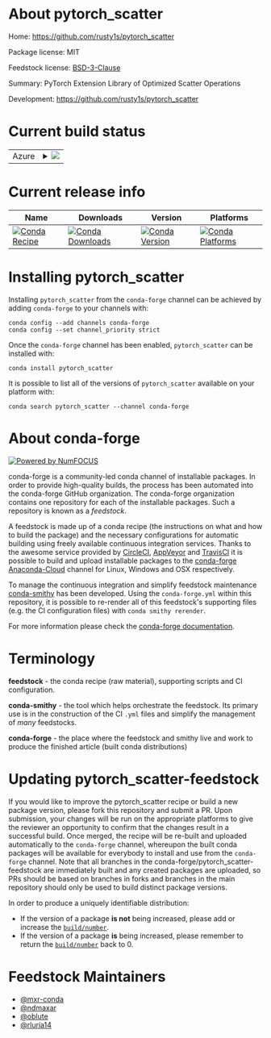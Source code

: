 About pytorch_scatter
=====================

Home: https://github.com/rusty1s/pytorch_scatter

Package license: MIT

Feedstock license: [BSD-3-Clause](https://github.com/conda-forge/pytorch_scatter-feedstock/blob/master/LICENSE.txt)

Summary: PyTorch Extension Library of Optimized Scatter Operations

Development: https://github.com/rusty1s/pytorch_scatter

Current build status
====================


<table>
    
  <tr>
    <td>Azure</td>
    <td>
      <details>
        <summary>
          <a href="https://dev.azure.com/conda-forge/feedstock-builds/_build/latest?definitionId=9916&branchName=master">
            <img src="https://dev.azure.com/conda-forge/feedstock-builds/_apis/build/status/pytorch_scatter-feedstock?branchName=master">
          </a>
        </summary>
        <table>
          <thead><tr><th>Variant</th><th>Status</th></tr></thead>
          <tbody><tr>
              <td>linux_64_cuda_compiler_version10.2python3.6.____cpythonpytorch1.6</td>
              <td>
                <a href="https://dev.azure.com/conda-forge/feedstock-builds/_build/latest?definitionId=9916&branchName=master">
                  <img src="https://dev.azure.com/conda-forge/feedstock-builds/_apis/build/status/pytorch_scatter-feedstock?branchName=master&jobName=linux&configuration=linux_64_cuda_compiler_version10.2python3.6.____cpythonpytorch1.6" alt="variant">
                </a>
              </td>
            </tr><tr>
              <td>linux_64_cuda_compiler_version10.2python3.6.____cpythonpytorch1.7</td>
              <td>
                <a href="https://dev.azure.com/conda-forge/feedstock-builds/_build/latest?definitionId=9916&branchName=master">
                  <img src="https://dev.azure.com/conda-forge/feedstock-builds/_apis/build/status/pytorch_scatter-feedstock?branchName=master&jobName=linux&configuration=linux_64_cuda_compiler_version10.2python3.6.____cpythonpytorch1.7" alt="variant">
                </a>
              </td>
            </tr><tr>
              <td>linux_64_cuda_compiler_version10.2python3.6.____cpythonpytorch1.8</td>
              <td>
                <a href="https://dev.azure.com/conda-forge/feedstock-builds/_build/latest?definitionId=9916&branchName=master">
                  <img src="https://dev.azure.com/conda-forge/feedstock-builds/_apis/build/status/pytorch_scatter-feedstock?branchName=master&jobName=linux&configuration=linux_64_cuda_compiler_version10.2python3.6.____cpythonpytorch1.8" alt="variant">
                </a>
              </td>
            </tr><tr>
              <td>linux_64_cuda_compiler_version10.2python3.7.____cpythonpytorch1.6</td>
              <td>
                <a href="https://dev.azure.com/conda-forge/feedstock-builds/_build/latest?definitionId=9916&branchName=master">
                  <img src="https://dev.azure.com/conda-forge/feedstock-builds/_apis/build/status/pytorch_scatter-feedstock?branchName=master&jobName=linux&configuration=linux_64_cuda_compiler_version10.2python3.7.____cpythonpytorch1.6" alt="variant">
                </a>
              </td>
            </tr><tr>
              <td>linux_64_cuda_compiler_version10.2python3.7.____cpythonpytorch1.7</td>
              <td>
                <a href="https://dev.azure.com/conda-forge/feedstock-builds/_build/latest?definitionId=9916&branchName=master">
                  <img src="https://dev.azure.com/conda-forge/feedstock-builds/_apis/build/status/pytorch_scatter-feedstock?branchName=master&jobName=linux&configuration=linux_64_cuda_compiler_version10.2python3.7.____cpythonpytorch1.7" alt="variant">
                </a>
              </td>
            </tr><tr>
              <td>linux_64_cuda_compiler_version10.2python3.7.____cpythonpytorch1.8</td>
              <td>
                <a href="https://dev.azure.com/conda-forge/feedstock-builds/_build/latest?definitionId=9916&branchName=master">
                  <img src="https://dev.azure.com/conda-forge/feedstock-builds/_apis/build/status/pytorch_scatter-feedstock?branchName=master&jobName=linux&configuration=linux_64_cuda_compiler_version10.2python3.7.____cpythonpytorch1.8" alt="variant">
                </a>
              </td>
            </tr><tr>
              <td>linux_64_cuda_compiler_version10.2python3.8.____cpythonpytorch1.6</td>
              <td>
                <a href="https://dev.azure.com/conda-forge/feedstock-builds/_build/latest?definitionId=9916&branchName=master">
                  <img src="https://dev.azure.com/conda-forge/feedstock-builds/_apis/build/status/pytorch_scatter-feedstock?branchName=master&jobName=linux&configuration=linux_64_cuda_compiler_version10.2python3.8.____cpythonpytorch1.6" alt="variant">
                </a>
              </td>
            </tr><tr>
              <td>linux_64_cuda_compiler_version10.2python3.8.____cpythonpytorch1.7</td>
              <td>
                <a href="https://dev.azure.com/conda-forge/feedstock-builds/_build/latest?definitionId=9916&branchName=master">
                  <img src="https://dev.azure.com/conda-forge/feedstock-builds/_apis/build/status/pytorch_scatter-feedstock?branchName=master&jobName=linux&configuration=linux_64_cuda_compiler_version10.2python3.8.____cpythonpytorch1.7" alt="variant">
                </a>
              </td>
            </tr><tr>
              <td>linux_64_cuda_compiler_version10.2python3.8.____cpythonpytorch1.8</td>
              <td>
                <a href="https://dev.azure.com/conda-forge/feedstock-builds/_build/latest?definitionId=9916&branchName=master">
                  <img src="https://dev.azure.com/conda-forge/feedstock-builds/_apis/build/status/pytorch_scatter-feedstock?branchName=master&jobName=linux&configuration=linux_64_cuda_compiler_version10.2python3.8.____cpythonpytorch1.8" alt="variant">
                </a>
              </td>
            </tr><tr>
              <td>linux_64_cuda_compiler_version10.2python3.9.____cpythonpytorch1.6</td>
              <td>
                <a href="https://dev.azure.com/conda-forge/feedstock-builds/_build/latest?definitionId=9916&branchName=master">
                  <img src="https://dev.azure.com/conda-forge/feedstock-builds/_apis/build/status/pytorch_scatter-feedstock?branchName=master&jobName=linux&configuration=linux_64_cuda_compiler_version10.2python3.9.____cpythonpytorch1.6" alt="variant">
                </a>
              </td>
            </tr><tr>
              <td>linux_64_cuda_compiler_version10.2python3.9.____cpythonpytorch1.7</td>
              <td>
                <a href="https://dev.azure.com/conda-forge/feedstock-builds/_build/latest?definitionId=9916&branchName=master">
                  <img src="https://dev.azure.com/conda-forge/feedstock-builds/_apis/build/status/pytorch_scatter-feedstock?branchName=master&jobName=linux&configuration=linux_64_cuda_compiler_version10.2python3.9.____cpythonpytorch1.7" alt="variant">
                </a>
              </td>
            </tr><tr>
              <td>linux_64_cuda_compiler_version10.2python3.9.____cpythonpytorch1.8</td>
              <td>
                <a href="https://dev.azure.com/conda-forge/feedstock-builds/_build/latest?definitionId=9916&branchName=master">
                  <img src="https://dev.azure.com/conda-forge/feedstock-builds/_apis/build/status/pytorch_scatter-feedstock?branchName=master&jobName=linux&configuration=linux_64_cuda_compiler_version10.2python3.9.____cpythonpytorch1.8" alt="variant">
                </a>
              </td>
            </tr><tr>
              <td>linux_64_cuda_compiler_version11.0python3.6.____cpythonpytorch1.6</td>
              <td>
                <a href="https://dev.azure.com/conda-forge/feedstock-builds/_build/latest?definitionId=9916&branchName=master">
                  <img src="https://dev.azure.com/conda-forge/feedstock-builds/_apis/build/status/pytorch_scatter-feedstock?branchName=master&jobName=linux&configuration=linux_64_cuda_compiler_version11.0python3.6.____cpythonpytorch1.6" alt="variant">
                </a>
              </td>
            </tr><tr>
              <td>linux_64_cuda_compiler_version11.0python3.6.____cpythonpytorch1.7</td>
              <td>
                <a href="https://dev.azure.com/conda-forge/feedstock-builds/_build/latest?definitionId=9916&branchName=master">
                  <img src="https://dev.azure.com/conda-forge/feedstock-builds/_apis/build/status/pytorch_scatter-feedstock?branchName=master&jobName=linux&configuration=linux_64_cuda_compiler_version11.0python3.6.____cpythonpytorch1.7" alt="variant">
                </a>
              </td>
            </tr><tr>
              <td>linux_64_cuda_compiler_version11.0python3.6.____cpythonpytorch1.8</td>
              <td>
                <a href="https://dev.azure.com/conda-forge/feedstock-builds/_build/latest?definitionId=9916&branchName=master">
                  <img src="https://dev.azure.com/conda-forge/feedstock-builds/_apis/build/status/pytorch_scatter-feedstock?branchName=master&jobName=linux&configuration=linux_64_cuda_compiler_version11.0python3.6.____cpythonpytorch1.8" alt="variant">
                </a>
              </td>
            </tr><tr>
              <td>linux_64_cuda_compiler_version11.0python3.7.____cpythonpytorch1.6</td>
              <td>
                <a href="https://dev.azure.com/conda-forge/feedstock-builds/_build/latest?definitionId=9916&branchName=master">
                  <img src="https://dev.azure.com/conda-forge/feedstock-builds/_apis/build/status/pytorch_scatter-feedstock?branchName=master&jobName=linux&configuration=linux_64_cuda_compiler_version11.0python3.7.____cpythonpytorch1.6" alt="variant">
                </a>
              </td>
            </tr><tr>
              <td>linux_64_cuda_compiler_version11.0python3.7.____cpythonpytorch1.7</td>
              <td>
                <a href="https://dev.azure.com/conda-forge/feedstock-builds/_build/latest?definitionId=9916&branchName=master">
                  <img src="https://dev.azure.com/conda-forge/feedstock-builds/_apis/build/status/pytorch_scatter-feedstock?branchName=master&jobName=linux&configuration=linux_64_cuda_compiler_version11.0python3.7.____cpythonpytorch1.7" alt="variant">
                </a>
              </td>
            </tr><tr>
              <td>linux_64_cuda_compiler_version11.0python3.7.____cpythonpytorch1.8</td>
              <td>
                <a href="https://dev.azure.com/conda-forge/feedstock-builds/_build/latest?definitionId=9916&branchName=master">
                  <img src="https://dev.azure.com/conda-forge/feedstock-builds/_apis/build/status/pytorch_scatter-feedstock?branchName=master&jobName=linux&configuration=linux_64_cuda_compiler_version11.0python3.7.____cpythonpytorch1.8" alt="variant">
                </a>
              </td>
            </tr><tr>
              <td>linux_64_cuda_compiler_version11.0python3.8.____cpythonpytorch1.6</td>
              <td>
                <a href="https://dev.azure.com/conda-forge/feedstock-builds/_build/latest?definitionId=9916&branchName=master">
                  <img src="https://dev.azure.com/conda-forge/feedstock-builds/_apis/build/status/pytorch_scatter-feedstock?branchName=master&jobName=linux&configuration=linux_64_cuda_compiler_version11.0python3.8.____cpythonpytorch1.6" alt="variant">
                </a>
              </td>
            </tr><tr>
              <td>linux_64_cuda_compiler_version11.0python3.8.____cpythonpytorch1.7</td>
              <td>
                <a href="https://dev.azure.com/conda-forge/feedstock-builds/_build/latest?definitionId=9916&branchName=master">
                  <img src="https://dev.azure.com/conda-forge/feedstock-builds/_apis/build/status/pytorch_scatter-feedstock?branchName=master&jobName=linux&configuration=linux_64_cuda_compiler_version11.0python3.8.____cpythonpytorch1.7" alt="variant">
                </a>
              </td>
            </tr><tr>
              <td>linux_64_cuda_compiler_version11.0python3.8.____cpythonpytorch1.8</td>
              <td>
                <a href="https://dev.azure.com/conda-forge/feedstock-builds/_build/latest?definitionId=9916&branchName=master">
                  <img src="https://dev.azure.com/conda-forge/feedstock-builds/_apis/build/status/pytorch_scatter-feedstock?branchName=master&jobName=linux&configuration=linux_64_cuda_compiler_version11.0python3.8.____cpythonpytorch1.8" alt="variant">
                </a>
              </td>
            </tr><tr>
              <td>linux_64_cuda_compiler_version11.0python3.9.____cpythonpytorch1.6</td>
              <td>
                <a href="https://dev.azure.com/conda-forge/feedstock-builds/_build/latest?definitionId=9916&branchName=master">
                  <img src="https://dev.azure.com/conda-forge/feedstock-builds/_apis/build/status/pytorch_scatter-feedstock?branchName=master&jobName=linux&configuration=linux_64_cuda_compiler_version11.0python3.9.____cpythonpytorch1.6" alt="variant">
                </a>
              </td>
            </tr><tr>
              <td>linux_64_cuda_compiler_version11.0python3.9.____cpythonpytorch1.7</td>
              <td>
                <a href="https://dev.azure.com/conda-forge/feedstock-builds/_build/latest?definitionId=9916&branchName=master">
                  <img src="https://dev.azure.com/conda-forge/feedstock-builds/_apis/build/status/pytorch_scatter-feedstock?branchName=master&jobName=linux&configuration=linux_64_cuda_compiler_version11.0python3.9.____cpythonpytorch1.7" alt="variant">
                </a>
              </td>
            </tr><tr>
              <td>linux_64_cuda_compiler_version11.0python3.9.____cpythonpytorch1.8</td>
              <td>
                <a href="https://dev.azure.com/conda-forge/feedstock-builds/_build/latest?definitionId=9916&branchName=master">
                  <img src="https://dev.azure.com/conda-forge/feedstock-builds/_apis/build/status/pytorch_scatter-feedstock?branchName=master&jobName=linux&configuration=linux_64_cuda_compiler_version11.0python3.9.____cpythonpytorch1.8" alt="variant">
                </a>
              </td>
            </tr><tr>
              <td>linux_64_cuda_compiler_version11.1python3.6.____cpythonpytorch1.6</td>
              <td>
                <a href="https://dev.azure.com/conda-forge/feedstock-builds/_build/latest?definitionId=9916&branchName=master">
                  <img src="https://dev.azure.com/conda-forge/feedstock-builds/_apis/build/status/pytorch_scatter-feedstock?branchName=master&jobName=linux&configuration=linux_64_cuda_compiler_version11.1python3.6.____cpythonpytorch1.6" alt="variant">
                </a>
              </td>
            </tr><tr>
              <td>linux_64_cuda_compiler_version11.1python3.6.____cpythonpytorch1.7</td>
              <td>
                <a href="https://dev.azure.com/conda-forge/feedstock-builds/_build/latest?definitionId=9916&branchName=master">
                  <img src="https://dev.azure.com/conda-forge/feedstock-builds/_apis/build/status/pytorch_scatter-feedstock?branchName=master&jobName=linux&configuration=linux_64_cuda_compiler_version11.1python3.6.____cpythonpytorch1.7" alt="variant">
                </a>
              </td>
            </tr><tr>
              <td>linux_64_cuda_compiler_version11.1python3.6.____cpythonpytorch1.8</td>
              <td>
                <a href="https://dev.azure.com/conda-forge/feedstock-builds/_build/latest?definitionId=9916&branchName=master">
                  <img src="https://dev.azure.com/conda-forge/feedstock-builds/_apis/build/status/pytorch_scatter-feedstock?branchName=master&jobName=linux&configuration=linux_64_cuda_compiler_version11.1python3.6.____cpythonpytorch1.8" alt="variant">
                </a>
              </td>
            </tr><tr>
              <td>linux_64_cuda_compiler_version11.1python3.7.____cpythonpytorch1.6</td>
              <td>
                <a href="https://dev.azure.com/conda-forge/feedstock-builds/_build/latest?definitionId=9916&branchName=master">
                  <img src="https://dev.azure.com/conda-forge/feedstock-builds/_apis/build/status/pytorch_scatter-feedstock?branchName=master&jobName=linux&configuration=linux_64_cuda_compiler_version11.1python3.7.____cpythonpytorch1.6" alt="variant">
                </a>
              </td>
            </tr><tr>
              <td>linux_64_cuda_compiler_version11.1python3.7.____cpythonpytorch1.7</td>
              <td>
                <a href="https://dev.azure.com/conda-forge/feedstock-builds/_build/latest?definitionId=9916&branchName=master">
                  <img src="https://dev.azure.com/conda-forge/feedstock-builds/_apis/build/status/pytorch_scatter-feedstock?branchName=master&jobName=linux&configuration=linux_64_cuda_compiler_version11.1python3.7.____cpythonpytorch1.7" alt="variant">
                </a>
              </td>
            </tr><tr>
              <td>linux_64_cuda_compiler_version11.1python3.7.____cpythonpytorch1.8</td>
              <td>
                <a href="https://dev.azure.com/conda-forge/feedstock-builds/_build/latest?definitionId=9916&branchName=master">
                  <img src="https://dev.azure.com/conda-forge/feedstock-builds/_apis/build/status/pytorch_scatter-feedstock?branchName=master&jobName=linux&configuration=linux_64_cuda_compiler_version11.1python3.7.____cpythonpytorch1.8" alt="variant">
                </a>
              </td>
            </tr><tr>
              <td>linux_64_cuda_compiler_version11.1python3.8.____cpythonpytorch1.6</td>
              <td>
                <a href="https://dev.azure.com/conda-forge/feedstock-builds/_build/latest?definitionId=9916&branchName=master">
                  <img src="https://dev.azure.com/conda-forge/feedstock-builds/_apis/build/status/pytorch_scatter-feedstock?branchName=master&jobName=linux&configuration=linux_64_cuda_compiler_version11.1python3.8.____cpythonpytorch1.6" alt="variant">
                </a>
              </td>
            </tr><tr>
              <td>linux_64_cuda_compiler_version11.1python3.8.____cpythonpytorch1.7</td>
              <td>
                <a href="https://dev.azure.com/conda-forge/feedstock-builds/_build/latest?definitionId=9916&branchName=master">
                  <img src="https://dev.azure.com/conda-forge/feedstock-builds/_apis/build/status/pytorch_scatter-feedstock?branchName=master&jobName=linux&configuration=linux_64_cuda_compiler_version11.1python3.8.____cpythonpytorch1.7" alt="variant">
                </a>
              </td>
            </tr><tr>
              <td>linux_64_cuda_compiler_version11.1python3.8.____cpythonpytorch1.8</td>
              <td>
                <a href="https://dev.azure.com/conda-forge/feedstock-builds/_build/latest?definitionId=9916&branchName=master">
                  <img src="https://dev.azure.com/conda-forge/feedstock-builds/_apis/build/status/pytorch_scatter-feedstock?branchName=master&jobName=linux&configuration=linux_64_cuda_compiler_version11.1python3.8.____cpythonpytorch1.8" alt="variant">
                </a>
              </td>
            </tr><tr>
              <td>linux_64_cuda_compiler_version11.1python3.9.____cpythonpytorch1.6</td>
              <td>
                <a href="https://dev.azure.com/conda-forge/feedstock-builds/_build/latest?definitionId=9916&branchName=master">
                  <img src="https://dev.azure.com/conda-forge/feedstock-builds/_apis/build/status/pytorch_scatter-feedstock?branchName=master&jobName=linux&configuration=linux_64_cuda_compiler_version11.1python3.9.____cpythonpytorch1.6" alt="variant">
                </a>
              </td>
            </tr><tr>
              <td>linux_64_cuda_compiler_version11.1python3.9.____cpythonpytorch1.7</td>
              <td>
                <a href="https://dev.azure.com/conda-forge/feedstock-builds/_build/latest?definitionId=9916&branchName=master">
                  <img src="https://dev.azure.com/conda-forge/feedstock-builds/_apis/build/status/pytorch_scatter-feedstock?branchName=master&jobName=linux&configuration=linux_64_cuda_compiler_version11.1python3.9.____cpythonpytorch1.7" alt="variant">
                </a>
              </td>
            </tr><tr>
              <td>linux_64_cuda_compiler_version11.1python3.9.____cpythonpytorch1.8</td>
              <td>
                <a href="https://dev.azure.com/conda-forge/feedstock-builds/_build/latest?definitionId=9916&branchName=master">
                  <img src="https://dev.azure.com/conda-forge/feedstock-builds/_apis/build/status/pytorch_scatter-feedstock?branchName=master&jobName=linux&configuration=linux_64_cuda_compiler_version11.1python3.9.____cpythonpytorch1.8" alt="variant">
                </a>
              </td>
            </tr><tr>
              <td>linux_64_cuda_compiler_version11.2python3.6.____cpythonpytorch1.6</td>
              <td>
                <a href="https://dev.azure.com/conda-forge/feedstock-builds/_build/latest?definitionId=9916&branchName=master">
                  <img src="https://dev.azure.com/conda-forge/feedstock-builds/_apis/build/status/pytorch_scatter-feedstock?branchName=master&jobName=linux&configuration=linux_64_cuda_compiler_version11.2python3.6.____cpythonpytorch1.6" alt="variant">
                </a>
              </td>
            </tr><tr>
              <td>linux_64_cuda_compiler_version11.2python3.6.____cpythonpytorch1.7</td>
              <td>
                <a href="https://dev.azure.com/conda-forge/feedstock-builds/_build/latest?definitionId=9916&branchName=master">
                  <img src="https://dev.azure.com/conda-forge/feedstock-builds/_apis/build/status/pytorch_scatter-feedstock?branchName=master&jobName=linux&configuration=linux_64_cuda_compiler_version11.2python3.6.____cpythonpytorch1.7" alt="variant">
                </a>
              </td>
            </tr><tr>
              <td>linux_64_cuda_compiler_version11.2python3.6.____cpythonpytorch1.8</td>
              <td>
                <a href="https://dev.azure.com/conda-forge/feedstock-builds/_build/latest?definitionId=9916&branchName=master">
                  <img src="https://dev.azure.com/conda-forge/feedstock-builds/_apis/build/status/pytorch_scatter-feedstock?branchName=master&jobName=linux&configuration=linux_64_cuda_compiler_version11.2python3.6.____cpythonpytorch1.8" alt="variant">
                </a>
              </td>
            </tr><tr>
              <td>linux_64_cuda_compiler_version11.2python3.7.____cpythonpytorch1.6</td>
              <td>
                <a href="https://dev.azure.com/conda-forge/feedstock-builds/_build/latest?definitionId=9916&branchName=master">
                  <img src="https://dev.azure.com/conda-forge/feedstock-builds/_apis/build/status/pytorch_scatter-feedstock?branchName=master&jobName=linux&configuration=linux_64_cuda_compiler_version11.2python3.7.____cpythonpytorch1.6" alt="variant">
                </a>
              </td>
            </tr><tr>
              <td>linux_64_cuda_compiler_version11.2python3.7.____cpythonpytorch1.7</td>
              <td>
                <a href="https://dev.azure.com/conda-forge/feedstock-builds/_build/latest?definitionId=9916&branchName=master">
                  <img src="https://dev.azure.com/conda-forge/feedstock-builds/_apis/build/status/pytorch_scatter-feedstock?branchName=master&jobName=linux&configuration=linux_64_cuda_compiler_version11.2python3.7.____cpythonpytorch1.7" alt="variant">
                </a>
              </td>
            </tr><tr>
              <td>linux_64_cuda_compiler_version11.2python3.7.____cpythonpytorch1.8</td>
              <td>
                <a href="https://dev.azure.com/conda-forge/feedstock-builds/_build/latest?definitionId=9916&branchName=master">
                  <img src="https://dev.azure.com/conda-forge/feedstock-builds/_apis/build/status/pytorch_scatter-feedstock?branchName=master&jobName=linux&configuration=linux_64_cuda_compiler_version11.2python3.7.____cpythonpytorch1.8" alt="variant">
                </a>
              </td>
            </tr><tr>
              <td>linux_64_cuda_compiler_version11.2python3.8.____cpythonpytorch1.6</td>
              <td>
                <a href="https://dev.azure.com/conda-forge/feedstock-builds/_build/latest?definitionId=9916&branchName=master">
                  <img src="https://dev.azure.com/conda-forge/feedstock-builds/_apis/build/status/pytorch_scatter-feedstock?branchName=master&jobName=linux&configuration=linux_64_cuda_compiler_version11.2python3.8.____cpythonpytorch1.6" alt="variant">
                </a>
              </td>
            </tr><tr>
              <td>linux_64_cuda_compiler_version11.2python3.8.____cpythonpytorch1.7</td>
              <td>
                <a href="https://dev.azure.com/conda-forge/feedstock-builds/_build/latest?definitionId=9916&branchName=master">
                  <img src="https://dev.azure.com/conda-forge/feedstock-builds/_apis/build/status/pytorch_scatter-feedstock?branchName=master&jobName=linux&configuration=linux_64_cuda_compiler_version11.2python3.8.____cpythonpytorch1.7" alt="variant">
                </a>
              </td>
            </tr><tr>
              <td>linux_64_cuda_compiler_version11.2python3.8.____cpythonpytorch1.8</td>
              <td>
                <a href="https://dev.azure.com/conda-forge/feedstock-builds/_build/latest?definitionId=9916&branchName=master">
                  <img src="https://dev.azure.com/conda-forge/feedstock-builds/_apis/build/status/pytorch_scatter-feedstock?branchName=master&jobName=linux&configuration=linux_64_cuda_compiler_version11.2python3.8.____cpythonpytorch1.8" alt="variant">
                </a>
              </td>
            </tr><tr>
              <td>linux_64_cuda_compiler_version11.2python3.9.____cpythonpytorch1.6</td>
              <td>
                <a href="https://dev.azure.com/conda-forge/feedstock-builds/_build/latest?definitionId=9916&branchName=master">
                  <img src="https://dev.azure.com/conda-forge/feedstock-builds/_apis/build/status/pytorch_scatter-feedstock?branchName=master&jobName=linux&configuration=linux_64_cuda_compiler_version11.2python3.9.____cpythonpytorch1.6" alt="variant">
                </a>
              </td>
            </tr><tr>
              <td>linux_64_cuda_compiler_version11.2python3.9.____cpythonpytorch1.7</td>
              <td>
                <a href="https://dev.azure.com/conda-forge/feedstock-builds/_build/latest?definitionId=9916&branchName=master">
                  <img src="https://dev.azure.com/conda-forge/feedstock-builds/_apis/build/status/pytorch_scatter-feedstock?branchName=master&jobName=linux&configuration=linux_64_cuda_compiler_version11.2python3.9.____cpythonpytorch1.7" alt="variant">
                </a>
              </td>
            </tr><tr>
              <td>linux_64_cuda_compiler_version11.2python3.9.____cpythonpytorch1.8</td>
              <td>
                <a href="https://dev.azure.com/conda-forge/feedstock-builds/_build/latest?definitionId=9916&branchName=master">
                  <img src="https://dev.azure.com/conda-forge/feedstock-builds/_apis/build/status/pytorch_scatter-feedstock?branchName=master&jobName=linux&configuration=linux_64_cuda_compiler_version11.2python3.9.____cpythonpytorch1.8" alt="variant">
                </a>
              </td>
            </tr><tr>
              <td>linux_64_cuda_compiler_versionNonepython3.6.____cpythonpytorch1.6</td>
              <td>
                <a href="https://dev.azure.com/conda-forge/feedstock-builds/_build/latest?definitionId=9916&branchName=master">
                  <img src="https://dev.azure.com/conda-forge/feedstock-builds/_apis/build/status/pytorch_scatter-feedstock?branchName=master&jobName=linux&configuration=linux_64_cuda_compiler_versionNonepython3.6.____cpythonpytorch1.6" alt="variant">
                </a>
              </td>
            </tr><tr>
              <td>linux_64_cuda_compiler_versionNonepython3.6.____cpythonpytorch1.7</td>
              <td>
                <a href="https://dev.azure.com/conda-forge/feedstock-builds/_build/latest?definitionId=9916&branchName=master">
                  <img src="https://dev.azure.com/conda-forge/feedstock-builds/_apis/build/status/pytorch_scatter-feedstock?branchName=master&jobName=linux&configuration=linux_64_cuda_compiler_versionNonepython3.6.____cpythonpytorch1.7" alt="variant">
                </a>
              </td>
            </tr><tr>
              <td>linux_64_cuda_compiler_versionNonepython3.6.____cpythonpytorch1.8</td>
              <td>
                <a href="https://dev.azure.com/conda-forge/feedstock-builds/_build/latest?definitionId=9916&branchName=master">
                  <img src="https://dev.azure.com/conda-forge/feedstock-builds/_apis/build/status/pytorch_scatter-feedstock?branchName=master&jobName=linux&configuration=linux_64_cuda_compiler_versionNonepython3.6.____cpythonpytorch1.8" alt="variant">
                </a>
              </td>
            </tr><tr>
              <td>linux_64_cuda_compiler_versionNonepython3.7.____cpythonpytorch1.6</td>
              <td>
                <a href="https://dev.azure.com/conda-forge/feedstock-builds/_build/latest?definitionId=9916&branchName=master">
                  <img src="https://dev.azure.com/conda-forge/feedstock-builds/_apis/build/status/pytorch_scatter-feedstock?branchName=master&jobName=linux&configuration=linux_64_cuda_compiler_versionNonepython3.7.____cpythonpytorch1.6" alt="variant">
                </a>
              </td>
            </tr><tr>
              <td>linux_64_cuda_compiler_versionNonepython3.7.____cpythonpytorch1.7</td>
              <td>
                <a href="https://dev.azure.com/conda-forge/feedstock-builds/_build/latest?definitionId=9916&branchName=master">
                  <img src="https://dev.azure.com/conda-forge/feedstock-builds/_apis/build/status/pytorch_scatter-feedstock?branchName=master&jobName=linux&configuration=linux_64_cuda_compiler_versionNonepython3.7.____cpythonpytorch1.7" alt="variant">
                </a>
              </td>
            </tr><tr>
              <td>linux_64_cuda_compiler_versionNonepython3.7.____cpythonpytorch1.8</td>
              <td>
                <a href="https://dev.azure.com/conda-forge/feedstock-builds/_build/latest?definitionId=9916&branchName=master">
                  <img src="https://dev.azure.com/conda-forge/feedstock-builds/_apis/build/status/pytorch_scatter-feedstock?branchName=master&jobName=linux&configuration=linux_64_cuda_compiler_versionNonepython3.7.____cpythonpytorch1.8" alt="variant">
                </a>
              </td>
            </tr><tr>
              <td>linux_64_cuda_compiler_versionNonepython3.8.____cpythonpytorch1.6</td>
              <td>
                <a href="https://dev.azure.com/conda-forge/feedstock-builds/_build/latest?definitionId=9916&branchName=master">
                  <img src="https://dev.azure.com/conda-forge/feedstock-builds/_apis/build/status/pytorch_scatter-feedstock?branchName=master&jobName=linux&configuration=linux_64_cuda_compiler_versionNonepython3.8.____cpythonpytorch1.6" alt="variant">
                </a>
              </td>
            </tr><tr>
              <td>linux_64_cuda_compiler_versionNonepython3.8.____cpythonpytorch1.7</td>
              <td>
                <a href="https://dev.azure.com/conda-forge/feedstock-builds/_build/latest?definitionId=9916&branchName=master">
                  <img src="https://dev.azure.com/conda-forge/feedstock-builds/_apis/build/status/pytorch_scatter-feedstock?branchName=master&jobName=linux&configuration=linux_64_cuda_compiler_versionNonepython3.8.____cpythonpytorch1.7" alt="variant">
                </a>
              </td>
            </tr><tr>
              <td>linux_64_cuda_compiler_versionNonepython3.8.____cpythonpytorch1.8</td>
              <td>
                <a href="https://dev.azure.com/conda-forge/feedstock-builds/_build/latest?definitionId=9916&branchName=master">
                  <img src="https://dev.azure.com/conda-forge/feedstock-builds/_apis/build/status/pytorch_scatter-feedstock?branchName=master&jobName=linux&configuration=linux_64_cuda_compiler_versionNonepython3.8.____cpythonpytorch1.8" alt="variant">
                </a>
              </td>
            </tr><tr>
              <td>linux_64_cuda_compiler_versionNonepython3.9.____cpythonpytorch1.6</td>
              <td>
                <a href="https://dev.azure.com/conda-forge/feedstock-builds/_build/latest?definitionId=9916&branchName=master">
                  <img src="https://dev.azure.com/conda-forge/feedstock-builds/_apis/build/status/pytorch_scatter-feedstock?branchName=master&jobName=linux&configuration=linux_64_cuda_compiler_versionNonepython3.9.____cpythonpytorch1.6" alt="variant">
                </a>
              </td>
            </tr><tr>
              <td>linux_64_cuda_compiler_versionNonepython3.9.____cpythonpytorch1.7</td>
              <td>
                <a href="https://dev.azure.com/conda-forge/feedstock-builds/_build/latest?definitionId=9916&branchName=master">
                  <img src="https://dev.azure.com/conda-forge/feedstock-builds/_apis/build/status/pytorch_scatter-feedstock?branchName=master&jobName=linux&configuration=linux_64_cuda_compiler_versionNonepython3.9.____cpythonpytorch1.7" alt="variant">
                </a>
              </td>
            </tr><tr>
              <td>linux_64_cuda_compiler_versionNonepython3.9.____cpythonpytorch1.8</td>
              <td>
                <a href="https://dev.azure.com/conda-forge/feedstock-builds/_build/latest?definitionId=9916&branchName=master">
                  <img src="https://dev.azure.com/conda-forge/feedstock-builds/_apis/build/status/pytorch_scatter-feedstock?branchName=master&jobName=linux&configuration=linux_64_cuda_compiler_versionNonepython3.9.____cpythonpytorch1.8" alt="variant">
                </a>
              </td>
            </tr><tr>
              <td>osx_64_python3.6.____cpythonpytorch1.6</td>
              <td>
                <a href="https://dev.azure.com/conda-forge/feedstock-builds/_build/latest?definitionId=9916&branchName=master">
                  <img src="https://dev.azure.com/conda-forge/feedstock-builds/_apis/build/status/pytorch_scatter-feedstock?branchName=master&jobName=osx&configuration=osx_64_python3.6.____cpythonpytorch1.6" alt="variant">
                </a>
              </td>
            </tr><tr>
              <td>osx_64_python3.6.____cpythonpytorch1.7</td>
              <td>
                <a href="https://dev.azure.com/conda-forge/feedstock-builds/_build/latest?definitionId=9916&branchName=master">
                  <img src="https://dev.azure.com/conda-forge/feedstock-builds/_apis/build/status/pytorch_scatter-feedstock?branchName=master&jobName=osx&configuration=osx_64_python3.6.____cpythonpytorch1.7" alt="variant">
                </a>
              </td>
            </tr><tr>
              <td>osx_64_python3.6.____cpythonpytorch1.8</td>
              <td>
                <a href="https://dev.azure.com/conda-forge/feedstock-builds/_build/latest?definitionId=9916&branchName=master">
                  <img src="https://dev.azure.com/conda-forge/feedstock-builds/_apis/build/status/pytorch_scatter-feedstock?branchName=master&jobName=osx&configuration=osx_64_python3.6.____cpythonpytorch1.8" alt="variant">
                </a>
              </td>
            </tr><tr>
              <td>osx_64_python3.7.____cpythonpytorch1.6</td>
              <td>
                <a href="https://dev.azure.com/conda-forge/feedstock-builds/_build/latest?definitionId=9916&branchName=master">
                  <img src="https://dev.azure.com/conda-forge/feedstock-builds/_apis/build/status/pytorch_scatter-feedstock?branchName=master&jobName=osx&configuration=osx_64_python3.7.____cpythonpytorch1.6" alt="variant">
                </a>
              </td>
            </tr><tr>
              <td>osx_64_python3.7.____cpythonpytorch1.7</td>
              <td>
                <a href="https://dev.azure.com/conda-forge/feedstock-builds/_build/latest?definitionId=9916&branchName=master">
                  <img src="https://dev.azure.com/conda-forge/feedstock-builds/_apis/build/status/pytorch_scatter-feedstock?branchName=master&jobName=osx&configuration=osx_64_python3.7.____cpythonpytorch1.7" alt="variant">
                </a>
              </td>
            </tr><tr>
              <td>osx_64_python3.7.____cpythonpytorch1.8</td>
              <td>
                <a href="https://dev.azure.com/conda-forge/feedstock-builds/_build/latest?definitionId=9916&branchName=master">
                  <img src="https://dev.azure.com/conda-forge/feedstock-builds/_apis/build/status/pytorch_scatter-feedstock?branchName=master&jobName=osx&configuration=osx_64_python3.7.____cpythonpytorch1.8" alt="variant">
                </a>
              </td>
            </tr><tr>
              <td>osx_64_python3.8.____cpythonpytorch1.6</td>
              <td>
                <a href="https://dev.azure.com/conda-forge/feedstock-builds/_build/latest?definitionId=9916&branchName=master">
                  <img src="https://dev.azure.com/conda-forge/feedstock-builds/_apis/build/status/pytorch_scatter-feedstock?branchName=master&jobName=osx&configuration=osx_64_python3.8.____cpythonpytorch1.6" alt="variant">
                </a>
              </td>
            </tr><tr>
              <td>osx_64_python3.8.____cpythonpytorch1.7</td>
              <td>
                <a href="https://dev.azure.com/conda-forge/feedstock-builds/_build/latest?definitionId=9916&branchName=master">
                  <img src="https://dev.azure.com/conda-forge/feedstock-builds/_apis/build/status/pytorch_scatter-feedstock?branchName=master&jobName=osx&configuration=osx_64_python3.8.____cpythonpytorch1.7" alt="variant">
                </a>
              </td>
            </tr><tr>
              <td>osx_64_python3.8.____cpythonpytorch1.8</td>
              <td>
                <a href="https://dev.azure.com/conda-forge/feedstock-builds/_build/latest?definitionId=9916&branchName=master">
                  <img src="https://dev.azure.com/conda-forge/feedstock-builds/_apis/build/status/pytorch_scatter-feedstock?branchName=master&jobName=osx&configuration=osx_64_python3.8.____cpythonpytorch1.8" alt="variant">
                </a>
              </td>
            </tr><tr>
              <td>osx_64_python3.9.____cpythonpytorch1.6</td>
              <td>
                <a href="https://dev.azure.com/conda-forge/feedstock-builds/_build/latest?definitionId=9916&branchName=master">
                  <img src="https://dev.azure.com/conda-forge/feedstock-builds/_apis/build/status/pytorch_scatter-feedstock?branchName=master&jobName=osx&configuration=osx_64_python3.9.____cpythonpytorch1.6" alt="variant">
                </a>
              </td>
            </tr><tr>
              <td>osx_64_python3.9.____cpythonpytorch1.7</td>
              <td>
                <a href="https://dev.azure.com/conda-forge/feedstock-builds/_build/latest?definitionId=9916&branchName=master">
                  <img src="https://dev.azure.com/conda-forge/feedstock-builds/_apis/build/status/pytorch_scatter-feedstock?branchName=master&jobName=osx&configuration=osx_64_python3.9.____cpythonpytorch1.7" alt="variant">
                </a>
              </td>
            </tr><tr>
              <td>osx_64_python3.9.____cpythonpytorch1.8</td>
              <td>
                <a href="https://dev.azure.com/conda-forge/feedstock-builds/_build/latest?definitionId=9916&branchName=master">
                  <img src="https://dev.azure.com/conda-forge/feedstock-builds/_apis/build/status/pytorch_scatter-feedstock?branchName=master&jobName=osx&configuration=osx_64_python3.9.____cpythonpytorch1.8" alt="variant">
                </a>
              </td>
            </tr>
          </tbody>
        </table>
      </details>
    </td>
  </tr>
</table>

Current release info
====================

| Name | Downloads | Version | Platforms |
| --- | --- | --- | --- |
| [![Conda Recipe](https://img.shields.io/badge/recipe-pytorch_scatter-green.svg)](https://anaconda.org/conda-forge/pytorch_scatter) | [![Conda Downloads](https://img.shields.io/conda/dn/conda-forge/pytorch_scatter.svg)](https://anaconda.org/conda-forge/pytorch_scatter) | [![Conda Version](https://img.shields.io/conda/vn/conda-forge/pytorch_scatter.svg)](https://anaconda.org/conda-forge/pytorch_scatter) | [![Conda Platforms](https://img.shields.io/conda/pn/conda-forge/pytorch_scatter.svg)](https://anaconda.org/conda-forge/pytorch_scatter) |

Installing pytorch_scatter
==========================

Installing `pytorch_scatter` from the `conda-forge` channel can be achieved by adding `conda-forge` to your channels with:

```
conda config --add channels conda-forge
conda config --set channel_priority strict
```

Once the `conda-forge` channel has been enabled, `pytorch_scatter` can be installed with:

```
conda install pytorch_scatter
```

It is possible to list all of the versions of `pytorch_scatter` available on your platform with:

```
conda search pytorch_scatter --channel conda-forge
```


About conda-forge
=================

[![Powered by NumFOCUS](https://img.shields.io/badge/powered%20by-NumFOCUS-orange.svg?style=flat&colorA=E1523D&colorB=007D8A)](http://numfocus.org)

conda-forge is a community-led conda channel of installable packages.
In order to provide high-quality builds, the process has been automated into the
conda-forge GitHub organization. The conda-forge organization contains one repository
for each of the installable packages. Such a repository is known as a *feedstock*.

A feedstock is made up of a conda recipe (the instructions on what and how to build
the package) and the necessary configurations for automatic building using freely
available continuous integration services. Thanks to the awesome service provided by
[CircleCI](https://circleci.com/), [AppVeyor](https://www.appveyor.com/)
and [TravisCI](https://travis-ci.com/) it is possible to build and upload installable
packages to the [conda-forge](https://anaconda.org/conda-forge)
[Anaconda-Cloud](https://anaconda.org/) channel for Linux, Windows and OSX respectively.

To manage the continuous integration and simplify feedstock maintenance
[conda-smithy](https://github.com/conda-forge/conda-smithy) has been developed.
Using the ``conda-forge.yml`` within this repository, it is possible to re-render all of
this feedstock's supporting files (e.g. the CI configuration files) with ``conda smithy rerender``.

For more information please check the [conda-forge documentation](https://conda-forge.org/docs/).

Terminology
===========

**feedstock** - the conda recipe (raw material), supporting scripts and CI configuration.

**conda-smithy** - the tool which helps orchestrate the feedstock.
                   Its primary use is in the construction of the CI ``.yml`` files
                   and simplify the management of *many* feedstocks.

**conda-forge** - the place where the feedstock and smithy live and work to
                  produce the finished article (built conda distributions)


Updating pytorch_scatter-feedstock
==================================

If you would like to improve the pytorch_scatter recipe or build a new
package version, please fork this repository and submit a PR. Upon submission,
your changes will be run on the appropriate platforms to give the reviewer an
opportunity to confirm that the changes result in a successful build. Once
merged, the recipe will be re-built and uploaded automatically to the
`conda-forge` channel, whereupon the built conda packages will be available for
everybody to install and use from the `conda-forge` channel.
Note that all branches in the conda-forge/pytorch_scatter-feedstock are
immediately built and any created packages are uploaded, so PRs should be based
on branches in forks and branches in the main repository should only be used to
build distinct package versions.

In order to produce a uniquely identifiable distribution:
 * If the version of a package **is not** being increased, please add or increase
   the [``build/number``](https://docs.conda.io/projects/conda-build/en/latest/resources/define-metadata.html#build-number-and-string).
 * If the version of a package **is** being increased, please remember to return
   the [``build/number``](https://docs.conda.io/projects/conda-build/en/latest/resources/define-metadata.html#build-number-and-string)
   back to 0.

Feedstock Maintainers
=====================

* [@mxr-conda](https://github.com/mxr-conda/)
* [@ndmaxar](https://github.com/ndmaxar/)
* [@oblute](https://github.com/oblute/)
* [@rluria14](https://github.com/rluria14/)

